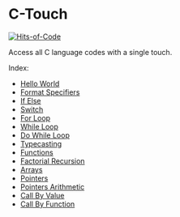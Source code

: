 # C-Touch

[![Hits-of-Code](https://hitsofcode.com/github/kanav-arora/c-touch?branch=main)](https://hitsofcode.com/github/kanav-arora/c-touch/view?branch=main)

Access all C language codes with a single touch.

Index:
- [Hello World](https://github.com/Kanav-Arora/C-Touch/blob/main/hello_world.c)
- [Format Specifiers](https://github.com/Kanav-Arora/C-Touch/blob/main/format_specifier.c)
- [If Else](https://github.com/Kanav-Arora/C-Touch/blob/main/if_else.c)
- [Switch](https://github.com/Kanav-Arora/C-Touch/blob/main/switch.c)
- [For Loop](https://github.com/Kanav-Arora/C-Touch/blob/main/for.c)
- [While Loop](https://github.com/Kanav-Arora/C-Touch/blob/main/while.c)
- [Do While Loop](https://github.com/Kanav-Arora/C-Touch/blob/main/do_while.c)
- [Typecasting](https://github.com/Kanav-Arora/C-Touch/blob/main/typecasting.c)
- [Functions](https://github.com/Kanav-Arora/C-Touch/blob/main/functions.c)
- [Factorial Recursion](https://github.com/Kanav-Arora/C-Touch/blob/main/factorial(recursion).c)
- [Arrays](https://github.com/Kanav-Arora/C-Touch/blob/main/array.c)
- [Pointers](https://github.com/Kanav-Arora/C-Touch/blob/main/pointers.c)
- [Pointers Arithmetic](https://github.com/Kanav-Arora/C-Touch/blob/main/pointer_arithmetic.c)
- [Call By Value](https://github.com/Kanav-Arora/C-Touch/blob/main/call_by_value.c)
- [Call By Function](https://github.com/Kanav-Arora/C-Touch/blob/main/call_by_reference.c)